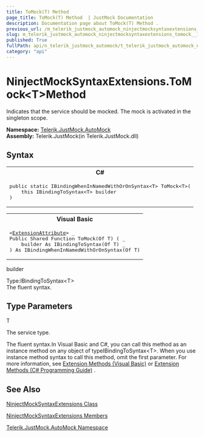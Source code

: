 ```yaml
---
title: ToMock(T) Method 
page_title: ToMock(T) Method  | JustMock Documentation
description: Documentation page about ToMock(T) Method .
previous_url: /m_telerik_justmock_automock_ninjectmocksyntaxextensions_tomock__1.html
slug: m_telerik_justmock_automock_ninjectmocksyntaxextensions_tomock__1
published: True
fullPath: api/n_telerik_justmock_automock/t_telerik_justmock_automock_ninjectmocksyntaxextensions/methods_t_telerik_justmock_automock_ninjectmocksyntaxextensions/m_telerik_justmock_automock_ninjectmocksyntaxextensions_tomock__1
category: "api"
---
```


# NinjectMockSyntaxExtensions.ToMock&lt;T&gt;Method



Indicates that the service should be mocked. The mock is activated in the singleton scope.


 **Namespace:**  [Telerik.JustMock.AutoMock](n_telerik_justmock_automock) <br> **Assembly:** Telerik.JustMock(in Telerik.JustMock.dll)
## Syntax


<div id="syntaxCodeBlocks" class="code"><span codeLanguage="CSharp"><table><tr><th>C#</th></tr><tr><td><pre xml:space="preserve"><span class="keyword">public</span> <span class="keyword">static</span> <span class="nolink">IBindingWhenInNamedWithOrOnSyntax</span>&lt;T&gt; <span class="identifier">ToMock</span>&lt;T&gt;(
	<span class="keyword">this</span> <span class="nolink">IBindingToSyntax</span>&lt;T&gt; <span class="parameter">builder</span>
)
</pre></td></tr></table></span><span codeLanguage="VisualBasicDeclaration"><table><tr><th>Visual Basic</th></tr><tr><td><pre xml:space="preserve">&lt;<a href="https://msdn2.microsoft.com/en-us/library/bb504090" target="_blank">ExtensionAttribute</a>&gt; _
<span class="keyword">Public</span> <span class="keyword">Shared</span> <span class="keyword">Function</span> <span class="identifier">ToMock</span>(<span class="keyword">Of</span> T) ( _
	<span class="parameter">builder</span> <span class="keyword">As</span> <span class="nolink">IBindingToSyntax</span>(<span class="keyword">Of</span> T) _
) <span class="keyword">As</span> <span class="nolink">IBindingWhenInNamedWithOrOnSyntax</span>(<span class="keyword">Of</span> T)</pre></td></tr></table></span></div>



builder<br>


Type:IBindingToSyntax&lt;T&gt;<br>The fluent syntax.



## Type Parameters




T<br>


The service type.


The fluent syntax.In Visual Basic and C#, you can call this method as an instance method on any object of typeIBindingToSyntax&lt;T&gt;. When you use instance method syntax to call this method, omit the first parameter. For more information, see [Extension Methods (Visual Basic)](bb384936) or [Extension Methods (C# Programming Guide)](bb383977) .

## See Also



 [NinjectMockSyntaxExtensions Class](t_telerik_justmock_automock_ninjectmocksyntaxextensions) 

 [NinjectMockSyntaxExtensions Members](allmembers_t_telerik_justmock_automock_ninjectmocksyntaxextensions) 

 [Telerik.JustMock.AutoMock Namespace](n_telerik_justmock_automock) 



